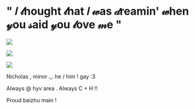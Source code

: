 # " 𝐼 𝓉hought 𝓉hat 𝐼 𝓌as 𝒹reamin' 𝓌hen 𝓎ou 𝓈aid 𝓎ou 𝓁ove 𝓂e " 

![](https://i.pinimg.com/736x/2a/6e/8f/2a6e8f04481d530e5666478688b45a8b.jpg)

![](https://i.pinimg.com/736x/6d/78/d2/6d78d23bb1c2bd27fddf7da018c1900a.jpg)


![](https://i.pinimg.com/736x/2a/6e/8f/2a6e8f04481d530e5666478688b45a8b.jpg)

Nicholas , minor ◡ he / him ! gay :3 

Always @ hyv area . Always C + H !! 

Proud baizhu main !
